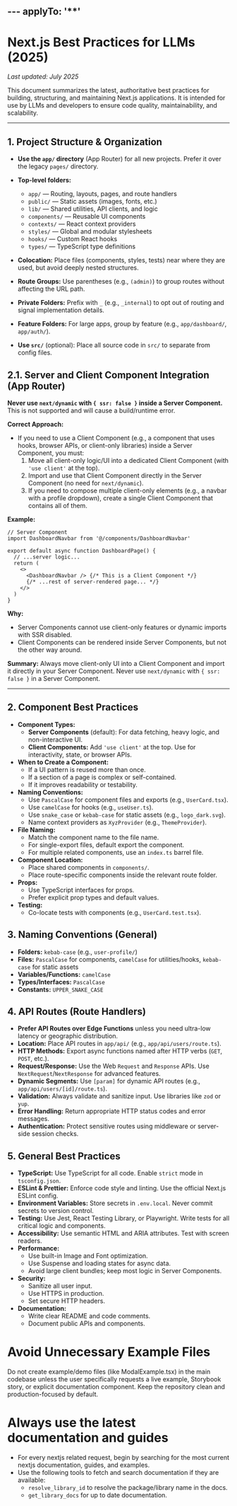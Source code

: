 ---<!-- prettier-ignore -->
applyTo: '**'
---

# Next.js Best Practices for LLMs (2025)

_Last updated: July 2025_

This document summarizes the latest, authoritative best practices for building,
structuring, and maintaining Next.js applications. It is intended for use by
LLMs and developers to ensure code quality, maintainability, and scalability.

---

## 1. Project Structure & Organization

- **Use the `app/` directory** (App Router) for all new projects. Prefer it over
  the legacy `pages/` directory.
- **Top-level folders:**
  - `app/` — Routing, layouts, pages, and route handlers
  - `public/` — Static assets (images, fonts, etc.)
  - `lib/` — Shared utilities, API clients, and logic
  - `components/` — Reusable UI components
  - `contexts/` — React context providers
  - `styles/` — Global and modular stylesheets
  - `hooks/` — Custom React hooks
  - `types/` — TypeScript type definitions
- **Colocation:** Place files (components, styles, tests) near where they are
  used, but avoid deeply nested structures.
- **Route Groups:** Use parentheses (e.g., `(admin)`) to group routes without
  affecting the URL path.
- **Private Folders:** Prefix with `_` (e.g., `_internal`) to opt out of routing
  and signal implementation details.

- **Feature Folders:** For large apps, group by feature (e.g., `app/dashboard/`,
  `app/auth/`).
- **Use `src/`** (optional): Place all source code in `src/` to separate from
  config files.

## 2.1. Server and Client Component Integration (App Router)

**Never use `next/dynamic` with `{ ssr: false }` inside a Server Component.**
This is not supported and will cause a build/runtime error.

**Correct Approach:**

- If you need to use a Client Component (e.g., a component that uses hooks,
  browser APIs, or client-only libraries) inside a Server Component, you must:
  1. Move all client-only logic/UI into a dedicated Client Component (with
     `'use client'` at the top).
  2. Import and use that Client Component directly in the Server Component (no
     need for `next/dynamic`).
  3. If you need to compose multiple client-only elements (e.g., a navbar with a
     profile dropdown), create a single Client Component that contains all of
     them.

**Example:**

```tsx
// Server Component
import DashboardNavbar from '@/components/DashboardNavbar'

export default async function DashboardPage() {
  // ...server logic...
  return (
    <>
      <DashboardNavbar /> {/* This is a Client Component */}
      {/* ...rest of server-rendered page... */}
    </>
  )
}
```

**Why:**

- Server Components cannot use client-only features or dynamic imports with SSR
  disabled.
- Client Components can be rendered inside Server Components, but not the other
  way around.

**Summary:** Always move client-only UI into a Client Component and import it
directly in your Server Component. Never use `next/dynamic` with
`{ ssr: false }` in a Server Component.

---

## 2. Component Best Practices

- **Component Types:**
  - **Server Components** (default): For data fetching, heavy logic, and
    non-interactive UI.
  - **Client Components:** Add `'use client'` at the top. Use for interactivity,
    state, or browser APIs.
- **When to Create a Component:**
  - If a UI pattern is reused more than once.
  - If a section of a page is complex or self-contained.
  - If it improves readability or testability.
- **Naming Conventions:**
  - Use `PascalCase` for component files and exports (e.g., `UserCard.tsx`).
  - Use `camelCase` for hooks (e.g., `useUser.ts`).
  - Use `snake_case` or `kebab-case` for static assets (e.g., `logo_dark.svg`).
  - Name context providers as `XyzProvider` (e.g., `ThemeProvider`).
- **File Naming:**
  - Match the component name to the file name.
  - For single-export files, default export the component.
  - For multiple related components, use an `index.ts` barrel file.
- **Component Location:**
  - Place shared components in `components/`.
  - Place route-specific components inside the relevant route folder.
- **Props:**
  - Use TypeScript interfaces for props.
  - Prefer explicit prop types and default values.
- **Testing:**
  - Co-locate tests with components (e.g., `UserCard.test.tsx`).

## 3. Naming Conventions (General)

- **Folders:** `kebab-case` (e.g., `user-profile/`)
- **Files:** `PascalCase` for components, `camelCase` for utilities/hooks,
  `kebab-case` for static assets
- **Variables/Functions:** `camelCase`
- **Types/Interfaces:** `PascalCase`
- **Constants:** `UPPER_SNAKE_CASE`

## 4. API Routes (Route Handlers)

- **Prefer API Routes over Edge Functions** unless you need ultra-low latency or
  geographic distribution.
- **Location:** Place API routes in `app/api/` (e.g., `app/api/users/route.ts`).
- **HTTP Methods:** Export async functions named after HTTP verbs (`GET`,
  `POST`, etc.).
- **Request/Response:** Use the Web `Request` and `Response` APIs. Use
  `NextRequest`/`NextResponse` for advanced features.
- **Dynamic Segments:** Use `[param]` for dynamic API routes (e.g.,
  `app/api/users/[id]/route.ts`).
- **Validation:** Always validate and sanitize input. Use libraries like `zod`
  or `yup`.
- **Error Handling:** Return appropriate HTTP status codes and error messages.
- **Authentication:** Protect sensitive routes using middleware or server-side
  session checks.

## 5. General Best Practices

- **TypeScript:** Use TypeScript for all code. Enable `strict` mode in
  `tsconfig.json`.
- **ESLint & Prettier:** Enforce code style and linting. Use the official
  Next.js ESLint config.
- **Environment Variables:** Store secrets in `.env.local`. Never commit secrets
  to version control.
- **Testing:** Use Jest, React Testing Library, or Playwright. Write tests for
  all critical logic and components.
- **Accessibility:** Use semantic HTML and ARIA attributes. Test with screen
  readers.
- **Performance:**
  - Use built-in Image and Font optimization.
  - Use Suspense and loading states for async data.
  - Avoid large client bundles; keep most logic in Server Components.
- **Security:**
  - Sanitize all user input.
  - Use HTTPS in production.
  - Set secure HTTP headers.
- **Documentation:**
  - Write clear README and code comments.
  - Document public APIs and components.

# Avoid Unnecessary Example Files

Do not create example/demo files (like ModalExample.tsx) in the main codebase
unless the user specifically requests a live example, Storybook story, or
explicit documentation component. Keep the repository clean and
production-focused by default.

# Always use the latest documentation and guides

- For every nextjs related request, begin by searching for the most current
  nextjs documentation, guides, and examples.
- Use the following tools to fetch and search documentation if they are
  available:
  - `resolve_library_id` to resolve the package/library name in the docs.
  - `get_library_docs` for up to date documentation.
